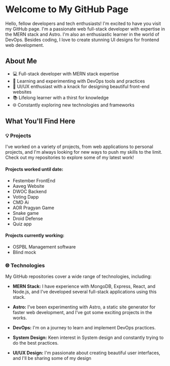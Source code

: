 # Welcome to My GitHub Page


Hello, fellow developers and tech enthusiasts! I'm excited to have you visit my GitHub page. I'm a passionate web full-stack developer with expertise in the MERN stack and Astro. I'm also an enthusiastic learner in the world of DevOps. Besides coding, I love to create stunning UI designs for frontend web development.

## About Me

- 💻 Full-stack developer with MERN stack expertise
- 🚀 Learning and experimenting with DevOps tools and practices
- 🎨 UI/UX enthusiast with a knack for designing beautiful front-end websites
- 📚 Lifelong learner with a thirst for knowledge
- 🌐 Constantly exploring new technologies and frameworks

## What You'll Find Here

### 💡 Projects

I've worked on a variety of projects, from web applications to personal projects, and I'm always looking for new ways to push my skills to the limit. Check out my repositories to explore some of my latest work!

#### Projects worked until date:
- Festember FrontEnd
- Aaveg Website
- DWOC Backend
- Voting Dapp
- CMD Ai
- AOR Pragyan Game
- Snake game
- Droid Defense
- Quiz app
  
#### Projects currently working:
- OSPBL Management software
- Blind mock


### 🌐 Technologies

My GitHub repositories cover a wide range of technologies, including:

- **MERN Stack:** I have experience with MongoDB, Express, React, and Node.js, and I've developed several full-stack applications using this stack.

- **Astro:** I've been experimenting with Astro, a static site generator for faster web development, and I've got some exciting projects in the works.

- **DevOps:** I'm on a journey to learn and implement DevOps practices.
- **System Design:** Keen interest in System design and constantly trying to do the best practices.
- **UI/UX Design:** I'm passionate about creating beautiful user interfaces, and I'll be sharing some of my design
